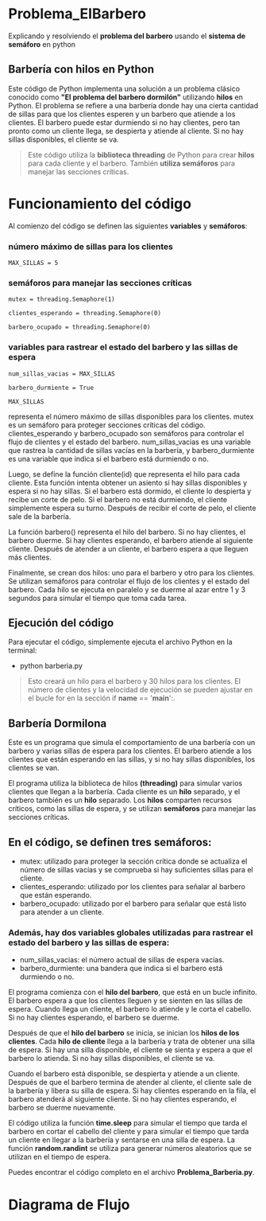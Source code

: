 # Problema_ElBarbero
Explicando y resolviendo el **problema del barbero** usando el **sistema de semáforo** en python

## Barbería con hilos en Python
Este código de Python implementa una solución a un problema clásico conocido como **"El problema del barbero dormilón"** utilizando **hilos** en Python. El problema se refiere a una barbería donde hay una cierta cantidad de sillas para que los clientes esperen y un barbero que atiende a los clientes. El barbero puede estar durmiendo si no hay clientes, pero tan pronto como un cliente llega, se despierta y atiende al cliente. Si no hay sillas disponibles, el cliente se va.

> Este código utiliza la **biblioteca threading** de Python para crear **hilos** para cada cliente y el barbero. También **utiliza semáforos** para manejar las secciones críticas.

# Funcionamiento del código
Al comienzo del código se definen las siguientes **variables** y **semáforos**:

### número máximo de sillas para los clientes
`MAX_SILLAS = 5`  


### semáforos para manejar las secciones críticas
`mutex = threading.Semaphore(1)`  

`clientes_esperando = threading.Semaphore(0)`  

`barbero_ocupado = threading.Semaphore(0)`  


### variables para rastrear el estado del barbero y las sillas de espera
`num_sillas_vacias = MAX_SILLAS`  

`barbero_durmiente = True`  

`MAX_SILLAS`  


representa el número máximo de sillas disponibles para los clientes. mutex es un semáforo para proteger secciones críticas del código. clientes_esperando y barbero_ocupado son semáforos para controlar el flujo de clientes y el estado del barbero. num_sillas_vacias es una variable que rastrea la cantidad de sillas vacías en la barbería, y barbero_durmiente es una variable que indica si el barbero está durmiendo o no.

Luego, se define la función cliente(id) que representa el hilo para cada cliente. Esta función intenta obtener un asiento si hay sillas disponibles y espera si no hay sillas. Si el barbero está dormido, el cliente lo despierta y recibe un corte de pelo. Si el barbero no está durmiendo, el cliente simplemente espera su turno. Después de recibir el corte de pelo, el cliente sale de la barbería.

La función barbero() representa el hilo del barbero. Si no hay clientes, el barbero duerme. Si hay clientes esperando, el barbero atiende al siguiente cliente. Después de atender a un cliente, el barbero espera a que lleguen más clientes.

Finalmente, se crean dos hilos: uno para el barbero y otro para los clientes. Se utilizan semáforos para controlar el flujo de los clientes y el estado del barbero. Cada hilo se ejecuta en paralelo y se duerme al azar entre 1 y 3 segundos para simular el tiempo que toma cada tarea.

## Ejecución del código
Para ejecutar el código, simplemente ejecuta el archivo Python en la terminal:

- python barberia.py

> Esto creará un hilo para el barbero y 30 hilos para los clientes. El número de clientes y la velocidad de ejecución se pueden ajustar en el bucle for en la sección if __name__ == '__main__':.

## Barbería Dormilona
Este es un programa que simula el comportamiento de una barbería con un barbero y varias sillas de espera para los clientes. El barbero atiende a los clientes que están esperando en las sillas, y si no hay sillas disponibles, los clientes se van.

El programa utiliza la biblioteca de hilos **(threading)** para simular varios clientes que llegan a la barbería. Cada cliente es un **hilo** separado, y el barbero también es un **hilo** separado. Los **hilos** comparten recursos críticos, como las sillas de espera, y se utilizan **semáforos** para manejar las secciones críticas.

## En el código, se definen tres semáforos:

- mutex: utilizado para proteger la sección crítica donde se actualiza el número de sillas vacías y se comprueba si hay suficientes sillas para el cliente.
- clientes_esperando: utilizado por los clientes para señalar al barbero que están esperando.
- barbero_ocupado: utilizado por el barbero para señalar que está listo para atender a un cliente.


### Además, hay dos variables globales utilizadas para rastrear el estado del barbero y las sillas de espera:

- num_sillas_vacias: el número actual de sillas de espera vacías.
- barbero_durmiente: una bandera que indica si el barbero está durmiendo o no.  

El programa comienza con el **hilo del barbero**, que está en un bucle infinito. El barbero espera a que los clientes lleguen y se sienten en las sillas de espera. Cuando llega un cliente, el barbero lo atiende y le corta el cabello. Si no hay clientes esperando, el barbero se duerme.

Después de que el **hilo del barbero** se inicia, se inician los **hilos de los clientes**. Cada **hilo de cliente** llega a la barbería y trata de obtener una silla de espera. Si hay una silla disponible, el cliente se sienta y espera a que el barbero lo atienda. Si no hay sillas disponibles, el cliente se va.

Cuando el barbero está disponible, se despierta y atiende a un cliente. Después de que el barbero termina de atender al cliente, el cliente sale de la barbería y libera su silla de espera. Si hay clientes esperando en la fila, el barbero atenderá al siguiente cliente. Si no hay clientes esperando, el barbero se duerme nuevamente.

El código utiliza la función **time.sleep** para simular el tiempo que tarda el barbero en cortar el cabello del cliente y para simular el tiempo que tarda un cliente en llegar a la barbería y sentarse en una silla de espera. La función **random.randint** se utiliza para generar números aleatorios que se utilizan en el tiempo de espera.

Puedes encontrar el código completo en el archivo **Problema_Barberia.py**.

# Diagrama de Flujo
